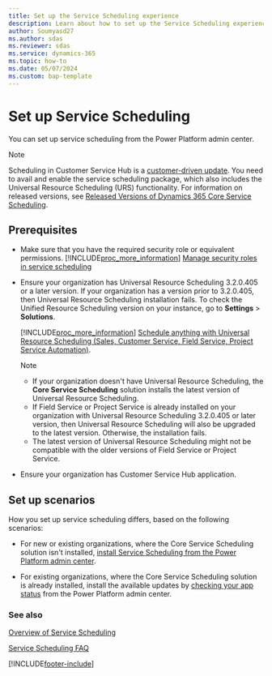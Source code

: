 ```yaml
---
title: Set up the Service Scheduling experience
description: Learn about how to set up the Service Scheduling experience in Dynamics 365 Customer Service
author: Soumyasd27
ms.author: sdas
ms.reviewer: sdas
ms.service: dynamics-365 
ms.topic: how-to 
ms.date: 05/07/2024
ms.custom: bap-template 
---
```


# Set up Service Scheduling

You can set up service scheduling from the Power Platform admin center.

> [!NOTE]
> Scheduling in Customer Service Hub is a [customer-driven update](#set-up-scenarios). You need to avail and enable the service scheduling package, which also includes the Universal Resource Scheduling (URS) functionality. For information on released versions, see [Released Versions of Dynamics 365 Core Service Scheduling](/dynamics365/released-versions/dynamics365-css).

## Prerequisites

- Make sure that you have the required security role or equivalent permissions. [!INCLUDE[proc_more_information](../../includes/proc-more-information.md)] [Manage security roles in service scheduling](manage-security-roles.md)

- Ensure your organization has Universal Resource Scheduling 3.2.0.405 or a later version. If your organization has a version prior to 3.2.0.405, then Universal Resource Scheduling installation fails. To check the Unified Resource Scheduling version on your instance, go to **Settings** > **Solutions**.

   [!INCLUDE[proc_more_information](../../includes/proc-more-information.md)] [Schedule anything with Universal Resource Scheduling (Sales, Customer Service, Field Service, Project Service Automation)](../../common-scheduler/schedule-anything-with-universal-resource-scheduling.md).

   > [!NOTE]
   > - If your organization doesn't have Universal Resource Scheduling, the **Core Service Scheduling** solution installs the latest version of Universal Resource Scheduling.
   > - If Field Service or Project Service is already installed on your organization with Universal Resource Scheduling 3.2.0.405 or later version, then Universal Resource Scheduling will also be upgraded to the latest version. Otherwise, the installation fails.
   > - The latest version of Universal Resource Scheduling might not be compatible with the older versions of Field Service or Project Service.
- Ensure your organization has Customer Service Hub application.

## Set up scenarios

How you set up service scheduling differs, based on the following scenarios:

- For new or existing organizations, where the Core Service Scheduling solution isn't installed, [install Service Scheduling from the Power Platform admin center](install-service-scheduling-from-power-platform.md).

- For existing organizations, where the Core Service Scheduling solution is already installed, install the available updates by [checking your app status](/power-platform/admin/manage-apps#environment-level-view-of-apps) from the Power Platform admin center.

### See also

[Overview of Service Scheduling](basics-service-service-scheduling.md)

[Service Scheduling FAQ](service-scheduling-faq.md)


[!INCLUDE[footer-include](../../includes/footer-banner.md)]
